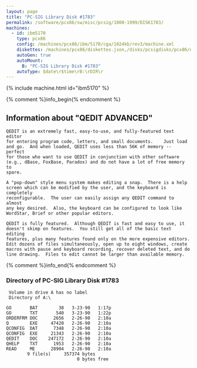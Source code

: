 ```yaml
---
layout: page
title: "PC-SIG Library Disk #1783"
permalink: /software/pcx86/sw/misc/pcsig/1000-1999/DISK1783/
machines:
  - id: ibm5170
    type: pcx86
    config: /machines/pcx86/ibm/5170/cga/1024kb/rev3/machine.xml
    diskettes: /machines/pcx86/diskettes.json,/disks/pcsigdisks/pcx86/diskettes.json
    autoGen: true
    autoMount:
      B: "PC-SIG Library Disk #1783"
    autoType: $date\r$time\rB:\rDIR\r
---
```


{% include machine.html id="ibm5170" %}

{% comment %}info_begin{% endcomment %}

## Information about "QEDIT ADVANCED"

    QEDIT is an extremely fast, easy-to-use, and fully-featured text editor
    for entering program code, letters, and small documents.    Just load
    and go.  And when loaded, QEDIT uses less than 56K of memory -- perfect
    for those who want to use QEDIT in conjunction with other software
    (e.g., dBase, FoxBase, Paradox) and do not have a lot of free memory to
    spare.
    
    A "pop-down" style menu system makes editing a snap.  There is a help
    screen which can be modified by the user, and the keyboard is completely
    reconfigurable.  The user can easily assign any QEDIT command to almost
    any key desired.  Also, the keyboard can be configured to look like
    WordStar, Brief or other popular editors.
    
    QEDIT is fully featured.  Although QEDIT is fast and easy to use, it
    doesn't skimp on features.  You still get all of the basic text editing
    features, plus many features found only on the more expensive editors.
    Edit dozens of files simultaneously, open up to eight windows, create
    macros with pause and keyboard recording, recover deleted text, and do
    line drawing.  Files to edit cannot be larger than available memory.
{% comment %}info_end{% endcomment %}


### Directory of PC-SIG Library Disk #1783

     Volume in drive A has no label
     Directory of A:\

    GO       BAT        38   3-23-90   1:17p
    GO       TXT       540   3-23-90   1:22p
    ORDERFRM DOC      2656   2-26-90   2:10a
    Q        EXE     47420   2-26-90   2:10a
    QCONFIG  DAT      7348   2-26-90   2:10a
    QCONFIG  EXE     21343   2-26-90   2:10a
    QEDIT    DOC    247172   2-26-90   2:10a
    QHELP    TXT      1953   2-26-90   2:10a
    READ     ME      28904   2-26-90   2:10a
            9 file(s)     357374 bytes
                               0 bytes free
